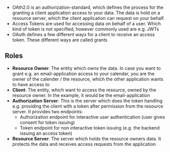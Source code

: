 - OAth2.0 is an authorization-standard, which defines the process for the granting a client application access to your data. The data is hold on a resource server, which the  client application can request on your behalf.
- Access Tokens are used for accessing data on behalf of a user. Which kind of token is not specified, however commonly used are e.g. JWTs
- OAuth defines a few different ways for a client to receive an access token. These different ways are called grants

## Roles 
- **Resource Owner**: The entity which owns the data. In case you want to grant e.g. an email-application access to your calendar, you are the owner of the calender / the resource, which the other application wants to have access to 
- **Client**: The entity, which want to access the resource, owned by the resource owner. In the example, it would be the email-application
- **Authorization Server**: This is the server which does the token handling e.g. providing the client with a token after permission from the resource server. It provides two endpoints:
  - Authorization endpoint for interactive user authentication (user gives consent for token issuing)
  - Token endpoint for non interactive token issuing (e.g. the backend issuing an access token)
- **Resource Server**: The server which holds the resource owners data. It protects the data and receives access requests from the application
